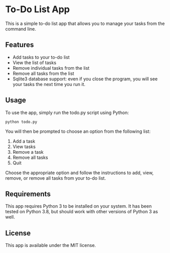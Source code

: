 # To-Do List App
This is a simple to-do list app that allows you to manage your tasks from the command line.

## Features
- Add tasks to your to-do list
- View the list of tasks
- Remove individual tasks from the list
- Remove all tasks from the list
- Sqlite3 database support: even if you close the program, you will see your tasks the next time you run it.

## Usage
To use the app, simply run the todo.py script using Python:

```
python todo.py
```
You will then be prompted to choose an option from the following list:

1. Add a task
2. View tasks
3. Remove a task
4. Remove all tasks
5. Quit

Choose the appropriate option and follow the instructions to add, view, remove, or remove all tasks from your to-do list.

## Requirements
This app requires Python 3 to be installed on your system. It has been tested on Python 3.8, but should work with other versions of Python 3 as well.

## License
This app is available under the MIT license.